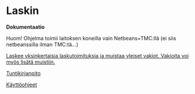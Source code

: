# Laskin

**Dokumentaatio**

Huom! Ohjelma toimii laitoksen koneilla vain Netbeans+TMC:llä (ei siis netbeanssilla ilman TMC:tä...)

[Laskee yksinkertaisia laskutoimituksia ja muistaa yleiset vakiot. Vakioita voi myös lisätä muistiin.](https://github.com/anliski/laskin/blob/master/dokumentointi/aiheenKuvausJaRakenne.md)



[Tuntikirjanpito](https://github.com/anliski/laskin/blob/master/dokumentointi/tuntikirjanpito.md)


[Käyttöohjeet](https://github.com/anliski/laskin/blob/master/dokumentointi/käyttöohjeet.md)
